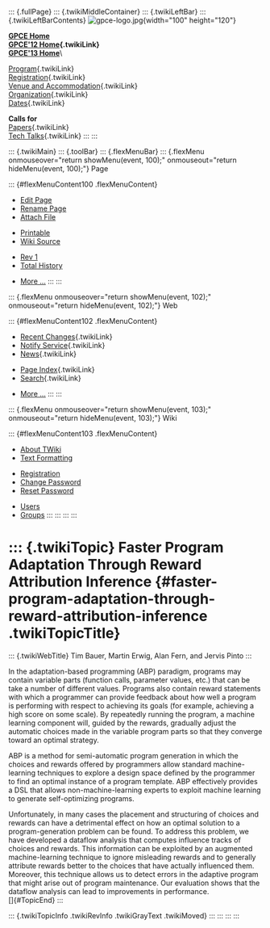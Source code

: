 ::: {.fullPage}
::: {.twikiMiddleContainer}
::: {.twikiLeftBar}
::: {.twikiLeftBarContents}
![gpce-logo.jpg](../pub/GPCE12/WebLeftBar/gpce-logo.jpg){width="100"
height="120"}

**[GPCE Home](http://program-transformation.org/Gpce)**\
**[GPCE\'12 Home](WebHome){.twikiLink}**\
**[GPCE\'13 Home](http://program-transformation.org/GPCE13/WebHome)**\

[Program](ConferenceProgram){.twikiLink}\
[Registration](GpceRegistration){.twikiLink}\
[Venue and Accommodation](VenueAccomodation){.twikiLink}\
[Organization](ConferenceOrganization){.twikiLink}\
[Dates](ImportantDates){.twikiLink}

**Calls for**\
[Papers](CallForPapers){.twikiLink}\
[Tech Talks](CallForTechTalks){.twikiLink}
:::
:::

::: {.twikiMain}
::: {.toolBar}
::: {.flexMenuBar}
::: {.flexMenu onmouseover="return showMenu(event, 100);" onmouseout="return hideMenu(event, 100);"}
Page

::: {#flexMenuContent100 .flexMenuContent}
-   [Edit
    Page](http://www.program-transformation.org/edit/GPCE12/P103Bauer?t=1536828828)
-   [Rename
    Page](http://www.program-transformation.org/rename/GPCE12/P103Bauer)
-   [Attach
    File](http://www.program-transformation.org/attach/GPCE12/P103Bauer)

<!-- -->

-   [Printable](http://www.program-transformation.org/view/GPCE12/P103Bauer?skin=print.pattern)
-   [Wiki
    Source](http://www.program-transformation.org/view/GPCE12/P103Bauer?skin=text&raw=on&contenttype=text/plain)

<!-- -->

-   [Rev
    1](http://www.program-transformation.org/view/GPCE12/P103Bauer?rev=1.1)
-   [Total
    History](http://www.program-transformation.org/rdiff/GPCE12/P103Bauer)

<!-- -->

-   [More
    \...](http://www.program-transformation.org/oops/GPCE12/P103Bauer?template=oopsmore&param1=1.1&param2=1.1)
:::
:::

::: {.flexMenu onmouseover="return showMenu(event, 102);" onmouseout="return hideMenu(event, 102);"}
Web

::: {#flexMenuContent102 .flexMenuContent}
-   [Recent Changes](WebChanges){.twikiLink}
-   [Notify Service](WebNotify){.twikiLink}
-   [News](WebNews){.twikiLink}

<!-- -->

-   [Page Index](WebIndex){.twikiLink}
-   [Search](WebSearch){.twikiLink}

<!-- -->

-   [More
    \...](http://www.program-transformation.org/oops/GPCE12/P103Bauer?template=oopsmore&param1=1.1&param2=1.1)
:::
:::

::: {.flexMenu onmouseover="return showMenu(event, 103);" onmouseout="return hideMenu(event, 103);"}
Wiki

::: {#flexMenuContent103 .flexMenuContent}
-   [About
    TWiki](http://www.program-transformation.org/view/TWiki/WebHome)
-   [Text
    Formatting](http://www.program-transformation.org/view/TWiki/TextFormattingRules)

<!-- -->

-   [Registration](http://www.program-transformation.org/view/TWiki/TWikiRegistration)
-   [Change
    Password](http://www.program-transformation.org/view/TWiki/ChangePassword)
-   [Reset
    Password](http://www.program-transformation.org/view/TWiki/ResetPassword)

<!-- -->

-   [Users](http://www.program-transformation.org/view/Main/TWikiUsers)
-   [Groups](http://www.program-transformation.org/view/Main/TWikiGroups)
:::
:::
:::
:::

::: {.twikiTopic}
Faster Program Adaptation Through Reward Attribution Inference {#faster-program-adaptation-through-reward-attribution-inference .twikiTopicTitle}
==============================================================

::: {.twikiWebTitle}
Tim Bauer, Martin Erwig, Alan Fern, and Jervis Pinto
:::

In the adaptation-based programming (ABP) paradigm, programs may contain
variable parts (function calls, parameter values, etc.) that can be take
a number of different values. Programs also contain reward statements
with which a programmer can provide feedback about how well a program is
performing with respect to achieving its goals (for example, achieving a
high score on some scale). By repeatedly running the program, a machine
learning component will, guided by the rewards, gradually adjust the
automatic choices made in the variable program parts so that they
converge toward an optimal strategy.

ABP is a method for semi-automatic program generation in which the
choices and rewards offered by programmers allow standard
machine-learning techniques to explore a design space defined by the
programmer to find an optimal instance of a program template. ABP
effectively provides a DSL that allows non-machine-learning experts to
exploit machine learning to generate self-optimizing programs.

Unfortunately, in many cases the placement and structuring of choices
and rewards can have a detrimental effect on how an optimal solution to
a program-generation problem can be found. To address this problem, we
have developed a dataflow analysis that computes influence tracks of
choices and rewards. This information can be exploited by an augmented
machine-learning technique to ignore misleading rewards and to generally
attribute rewards better to the choices that have actually influenced
them. Moreover, this technique allows us to detect errors in the
adaptive program that might arise out of program maintenance. Our
evaluation shows that the dataflow analysis can lead to improvements in
performance.\
[]{#TopicEnd}
:::

::: {.twikiTopicInfo .twikiRevInfo .twikiGrayText .twikiMoved}
:::
:::
:::
:::

